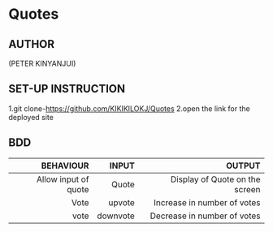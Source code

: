 # Quotes

## AUTHOR
(PETER KINYANJUI)

## SET-UP INSTRUCTION
1.git clone-https://github.com/KIKIKILOKJ/Quotes
2.open the link for the deployed site 

## BDD

|BEHAVIOUR|INPUT|OUTPUT|
|--------:|-----:|-----:|
|Allow input of quote|Quote|Display of Quote on the screen|
|Vote|upvote|Increase in number of votes|
|vote|downvote|Decrease in number of votes|
